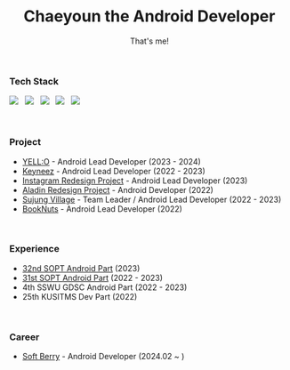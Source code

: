 <h1 align=center><b>Chaeyoun the Android Developer</b></h1>
<p align=center>
  That's me!
</p>
<br>

### Tech Stack
<p align=left>
  <img src="https://img.shields.io/badge/Android-3DDC84?style=flat-square&logo=Android&logoColor=white"/></a> &nbsp
  <img src="https://img.shields.io/badge/Kotlin-0095D5?style=flat-square&logo=Kotlin&logoColor=white"/></a> &nbsp
  <img src="https://img.shields.io/badge/Jetpack%20Compose-4285F4?style=flat-square&logo=Jetpack%20Compose&logoColor=white"/></a> &nbsp
  <img src="https://img.shields.io/badge/Java-007396?style=flat-square&logo=OpenJdk&logoColor=white"/></a> &nbsp 
  <img src="https://img.shields.io/badge/Git-f05030?style=flat-square&logo=Git&logoColor=white"/></a> &nbsp
</p>
<br>

### Project
- [YELL:O](https://github.com/team-yello/YELLO-Android) - Android Lead Developer (2023 - 2024)
- [Keyneez](https://github.com/Keyneez/Keyneez-AOS) - Android Lead Developer (2022 - 2023)
- [Instagram Redesign Project](https://github.com/CDS-Mobile1/CDS-Instagram-Android) - Android Lead Developer (2023)
- [Aladin Redesign Project](https://github.com/SOPT-TEAM6-Aladin/Aladin-AOS) - Android Developer (2022)
- [Sujung Village](https://github.com/SujungVillage/SujungVillage-User-Android) - Team Leader / Android Lead Developer (2022 - 2023)
- [BookNuts](https://github.com/Book-Nuts/booknuts-frontend) - Android Lead Developer (2022)
<br>

### Experience
- [32nd SOPT Android Part](https://github.com/GO-SOPT-ANDROID/chaeyeon-jeon) (2023)
- [31st SOPT Android Part](https://github.com/IN-SOPT-ANDROID/chaeyeon-jeon) (2022 - 2023)
- 4th SSWU GDSC Android Part (2022 - 2023)
- 25th KUSITMS Dev Part (2022)
<br>

### Career
- [Soft Berry](https://www.soft-berry.com/) - Android Developer (2024.02 ~ )

<!-- Solved.ac Stats : 플레 되찾고 돌아온다
<div align=center><img src="http://mazassumnida.wtf/api/v2/generate_badge?boj=c10ud"></div>
<br></br>
-->

<!-- Github Readme Stats
<div align=center>
  <img src="https://github-readme-stats.vercel.app/api?username=b1urrrr&show_icons=true">
</div>
-->

<!--
**b1urrrr/b1urrrr** is a ✨ _special_ ✨ repository because its `README.md` (this file) appears on your GitHub profile.

Here are some ideas to get you started:

- 🔭 I’m currently working on ...
- 🌱 I’m currently learning ...
- 👯 I’m looking to collaborate on ...
- 🤔 I’m looking for help with ...
- 💬 Ask me about ...
- 📫 How to reach me: ...
- 😄 Pronouns: ...
- ⚡ Fun fact: ...
-->
